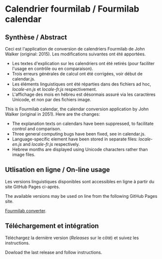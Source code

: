 # Calendrier fourmilab / Fourmilab calendar
## Synthèse / Abstract

Ceci est l'application de conversion de calendriers Fourmilab de John Walker (original: 2015). Les modifications suivantes ont été apportées.
 * Les textes d'explication sur les calendriers ont été retirés (pour faciliter l'usage en contrôle ou en comparaison).
 * Trois erreurs générales de calcul ont été corrigées, voir début de calendar.js.
 * Les éléments linguistiques ont été réparties dans des fichiers ad hoc, _locale-en.js_ et _locale-fr.js_ respectivement.
 * L'affichage des mois en hébreu est désormais assuré via les caractères Unicode, et non par des fichiers image.

This is Fourmilab calendar, the calendar conversion application by John Walker (original in 2051). Here are the changes:
 * The explanation texts on calendars have been suppressed, to facilitate control and comparison.
 * Three general computing bugs have been fixed, see in calendar.js.
 * Language-specific element have been stored in separate files: _locale-en.js_ and _locale-fr.js_ respectively.
 * Hebrew months are displayed using Unicode characters rather than image files.
 
## Utlisation en ligne / On-line usage

Les versions linguistiques disponibles sont accessibles en ligne à partir du site GitHub Pages ci-après.

The available versions may be used on line from the following GitHub Pages site.

[Fourmilab converter](https://louis-aime.github.io/fourmilab_calendar_upgraded/).

## Téléchargement et intégration

Téléchargez la dernière version (_Releases_ sur le côté) et suivez les instructions.

Dowload the last release and follow instructions.
